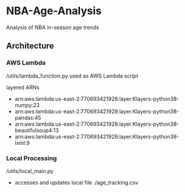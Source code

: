 # NBA-Age-Analysis
 Analysis of NBA in-season age trends

## Architecture
 
### AWS Lambda
 /utils/lambda_function.py used as AWS Lambda script

 layered ARNs
  - arn:aws:lambda:us-east-2:770693421928:layer:Klayers-python38-numpy:23
  - arn:aws:lambda:us-east-2:770693421928:layer:Klayers-python38-pandas:45
  - arn:aws:lambda:us-east-2:770693421928:layer:Klayers-python38-beautifulsoup4:13
  - arn:aws:lambda:us-east-2:770693421928:layer:Klayers-python38-lxml:9

### Local Processing
 /utils/local_main.py

 - accesses and updates local file ./age_tracking.csv
 
 